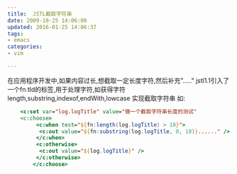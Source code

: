 ```yaml
---
title:  JSTL截取字符串
date: 2009-10-25 14:06:00
updated: 2016-01-25 14:06:37
tags: 
- emacs
categories: 
- vim

---
```

在应用程序开发中,如果内容过长,想截取一定长度字符,然后补充"....."
jstl1.1引入了一个fn.tld的标签,用于处理字符,如获得字符length,substring,indexof,endWith,lowcase
实现截取字符串
如:
```jsp
    <c:set var="log.logTitle" value="做一个截取字符串长度的测试"
    <c:choose>
         <c:when test="${fn:length(log.logTitle) > 10}">
          <c:out value="${fn:substring(log.logTitle, 0, 10)}......" />
         </c:when>
         <c:otherwise>
          <c:out value="${log.logTitle}" />
         </c:otherwise>
        </c:choose>
```
